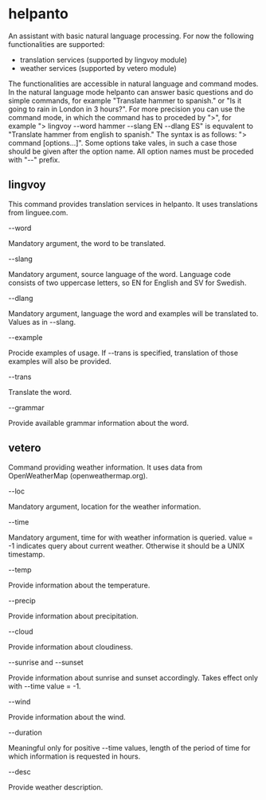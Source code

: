 # helpanto
An assistant with basic natural language processing.
For now the following functionalities are supported:
* translation services (supported by lingvoy module)
* weather services (supported by vetero module)

The functionalities are accessible in natural language and command modes. In the natural language mode helpanto can answer basic questions and do simple commands, for example "Translate hammer to spanish." or "Is it going to rain in London in 3 hours?". 
For more precision you can use the command mode, in which the command has to proceded by ">", for example "> lingvoy --word hammer --slang EN --dlang ES" is equvalent to "Translate hammer from english to spanish."
The syntax is as follows: "> command [options...]". Some options take vales, in such a case those should be given after the option name. All option names must be proceded with "--" prefix.

## lingvoy 
This command provides translation services in helpanto. It uses translations from linguee.com.

--word <word>

Mandatory argument, the word to be translated.
	
--slang <language code>

Mandatory argument, source language of the word. Language code consists of two uppercase letters, so EN for English and SV for Swedish.
	
--dlang <language code>

Mandatory argument, language the word and examples will be translated to. Values as in --slang.
	
--example

Procide examples of usage. If --trans is specified, translation of those examples will also be provided.
	
--trans

Translate the word.
	
--grammar

Provide available grammar information about the word.

## vetero
Command providing weather information. It uses data from OpenWeatherMap (openweathermap.org).

--loc <city>

Mandatory argument, location for the weather information.
	
--time <value>

Mandatory argument, time for with weather information is queried. value = -1 indicates query about current weather. Otherwise it should be a UNIX timestamp.
	
--temp

Provide information about the temperature.
	
--precip

Provide information about precipitation.
	
--cloud

Provide information about cloudiness.
	
--sunrise and --sunset

Provide information about sunrise and sunset accordingly. Takes effect only with --time value = -1.
	
--wind

Provide information about the wind.
	
--duration

Meaningful only for positive --time values, length of the period of time for which information is requested in hours.
	
--desc

Provide weather description.
